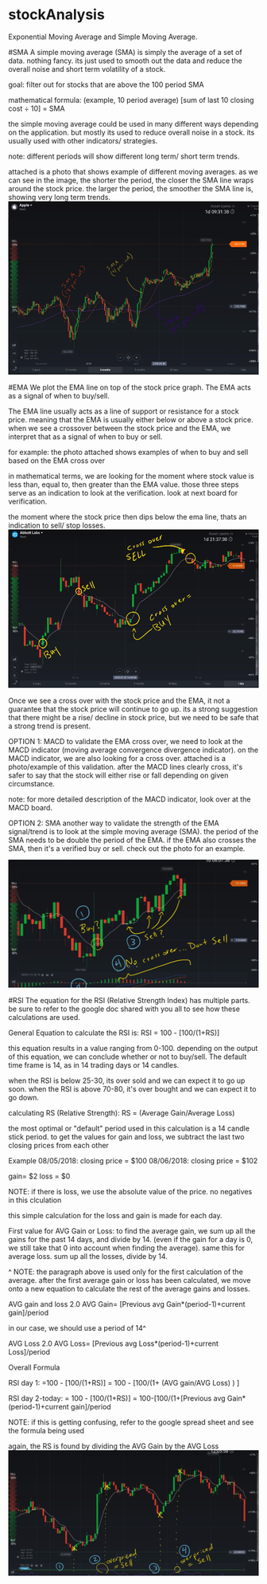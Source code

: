 # stockAnalysis
Exponential Moving Average and Simple Moving Average.

#SMA
A simple moving average (SMA) is simply the average of a set of data. nothing fancy. its just used to smooth out the data and reduce the overall noise and short term volatility of a stock.

goal: filter out for stocks that are above the 100 period SMA

mathematical formula: (example, 10 period average)
[sum of last 10 closing cost ÷ 10] = SMA

the simple moving average could be used in many different ways depending on the application. but mostly its used to reduce overall noise in a stock. its usually used with other indicators/ strategies.

note: different periods will show different long term/ short term trends.

attached is a photo that shows example of different moving averages. as we can see in the image, the shorter the period, the closer the SMA line wraps around the stock price. the larger the period, the smoother the SMA line is, showing very long term trends.
![SMA](https://github.com/francose/stockAnalysis/blob/master/src/public/SMA.png)



#EMA
We plot the EMA line on top of the stock price graph. The EMA acts as a signal of when to buy/sell.

The EMA line usually acts as a line of support or resistance for a stock price. meaning that the EMA is usually either below or above a stock price. when we see a crossover between the stock price and the EMA, we interpret that as a signal of when to buy or sell.

for example: the photo attached shows examples of when to buy and sell based on the EMA cross over

in mathematical terms, we are looking for the moment where stock value is less than, equal to, then greater than the EMA value. those three steps serve as an indication to look at the verification. look at next board for verification.

the moment where the stock price then dips below the ema line, thats an indication to sell/ stop losses.
![EMA](https://github.com/francose/stockAnalysis/blob/master/src/public/EMA.png)

Once we see a cross over with the stock price and the EMA, it not a guarantee that the stock price will continue to go up. its a strong suggestion that there might be a rise/ decline in stock price, but we need to be safe that a strong trend is present.

OPTION 1: MACD
to validate the EMA cross over, we need to look at the MACD indicator (moving average convergence divergence indicator). on the MACD indicator, we are also looking for a cross over. attached is a photo/example of this validation. after the MACD lines clearly cross, it's safer to say that the stock will either rise or fall depending on given circumstance.

note:
for more detailed description of the MACD indicator, look over at the MACD board.

OPTION 2: SMA
another way to validate the strength of the EMA signal/trend is to look at the simple moving average (SMA). the period of the SMA needs to be double the period of the EMA. if the EMA also crosses the SMA, then it's a verified buy or sell. check out the photo for an example.



![EMA2](https://github.com/francose/stockAnalysis/blob/master/src/public/EMA2.png)


#RSI
The equation for the RSI (Relative Strength Index) has multiple parts. be sure to refer to the google doc shared with you all to see how these calculations are used.

General Equation to calculate the RSI is:
RSI = 100 - [100/(1+RS)]

this equation results in a value ranging from 0-100. depending on the output of this equation, we can conclude whether or not to buy/sell. The default time frame is 14, as in 14 trading days or 14 candles.

when the RSI is below 25-30, its over sold and we can expect it to go up soon. when the RSI is above 70-80, it's over bought and we can expect it to go down.

calculating RS (Relative Strength):
RS = (Average Gain/Average Loss)

the most optimal or "default" period used in this calculation is a 14 candle stick period. to get the values for gain and loss, we subtract the last two closing prices from each other

Example
08/05/2018: closing price = $100
08/06/2018: closing price = $102

gain= $2
loss = $0

NOTE: if there is loss, we use the absolute value of the price. no negatives in this clculation

this simple calculation for the loss and gain is made for each day.

First value for AVG Gain or Loss:
to find the average gain, we sum up all the gains for the past 14 days, and divide by 14. (even if the gain for a day is 0, we still take that 0 into account when finding the average). same this for average loss. sum up all the losses, divide by 14.

^ NOTE: the paragraph above is used only for the first calculation of the average. after the first average gain or loss has been calculated, we move onto a new equation to calculate the rest of the average gains and losses.

AVG gain and loss 2.0
AVG Gain= [Previous avg Gain*(period-1)+current gain]/period

in our case, we should use a period of 14^

AVG Loss 2.0
AVG Loss= [Previous avg Loss*(period-1)+current Loss]/period

Overall Formula

RSI day 1: 
=100 - [100/(1+RS)]
= 100 - [100/(1+ (AVG gain/AVG Loss) ) ]

RSI day 2-today:
= 100 - [100/(1+RS)]
= 100-[100/(1+[Previous avg Gain*(period-1)+current gain]/period

NOTE: if this is getting confusing, refer to the google spread sheet and see the formula being used

again, the RS is found by dividing the AVG Gain by the AVG Loss
![RSI](https://github.com/francose/stockAnalysis/blob/master/src/public/RSI.png)